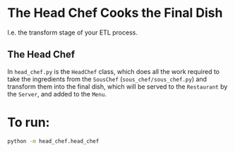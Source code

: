 # The Head Chef Cooks the Final Dish
I.e. the transform stage of your ETL process.

## The Head Chef
In `head_chef.py` is the `HeadChef` class, which does all the work required to take
 the ingredients from the `SousChef` (`sous_chef/sous_chef.py`) and transform them
  into the final dish, which will be served to the `Restaurant` by the `Server`, and added to the `Menu`.
  
# To run:
```bash
python -m head_chef.head_chef
```
